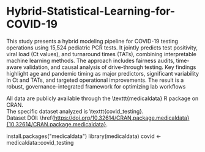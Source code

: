 # Hybrid-Statistical-Learning-for-COVID-19

This study presents a hybrid modeling pipeline for COVID-19 testing operations using 15,524 pediatric PCR tests. It jointly predicts test positivity, viral load (Ct values), and turnaround times (TATs), combining interpretable machine learning methods. The approach includes fairness audits, time-aware validation, and causal analysis of drive-through testing. Key findings highlight age and pandemic timing as major predictors, significant variability in Ct and TATs, and targeted operational improvements. The result is a robust, governance-integrated framework for optimizing lab workflows

All data are publicly available through the \texttt{medicaldata} R package on CRAN.  
The specific dataset analyzed is \texttt{covid\_testing}.  
Dataset DOI: \href{https://doi.org/10.32614/CRAN.package.medicaldata}{10.32614/CRAN.package.medicaldata}.  

install.packages("medicaldata")
library(medicaldata)
covid <- medicaldata::covid_testing

